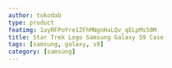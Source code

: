 ```yaml
---
author: tokodab
type: product
featimg: 1ayRFPoYre1ZFhMNgnHaLQv_qELpMs50M
title: Star Trek Logo Samsung Galaxy S9 Case
tags: [samsung, galaxy, s9]
category: [samsung]
---
```


